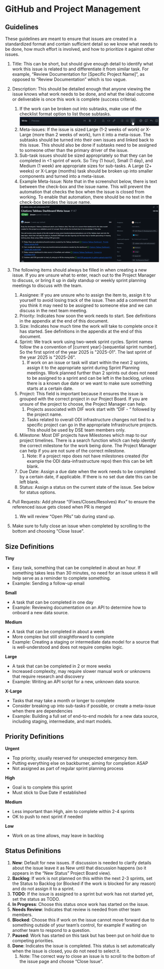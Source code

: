# GitHub and Project Management

## Guidelines

These guidelines are meant to ensure that issues are created in a standardized format and contain sufficient detail so we know what needs to be done, how much effort is involved, and how to prioritize it against other issues.

1. Title: This can be short, but should give enough detail to identify what work this issue is related to and differentiate it from similar task. For example, “Review Documentation for [Specific Project Name]”, as opposed to “Review Documentation” which is too vague.
2. Description: This should be detailed enough that anyone viewing the issue knows what work needs to be done, and what the ideal outcome or deliverable is once this work is complete (success criteria).
    1. If the work can be broken out into subtasks, make use of the checklist format option to list those subtasks.
    ![pm-subtasks](../images/github/pm-subtasks.png)
    2. Meta-issues: If the issue is sized Large (1-2 weeks of work) or X-Large (more than 2 weeks of work), turn it into a meta-issue. The subtasks should be turned into their own issues and linked back to this issue. This should also be done if subtasks need to be assigned to someone other than the primary driver of the issue.
    3. Sub-task issues should be sized appropriately so that they can be completed in <1 sprint of work. So Tiny (1 hour), Small (1 day), and Medium (1 week) are appropriate sizes for sub-tasks. A Large (2+ weeks) or X-Large (months) task should be broken up into smaller components and turned into a meta-issue.
    4. Example Meta-Issue: Note that in the screenshot below, there is text between the check-box and the issue name. This will prevent the automation that checks the box when the issue is closed from working. To enable that automation, there should be no text in the check-box besides the issue name.
    ![pm-eg-metaissue](../images/github/pm-eg-metaissue.png)

3. The following items should always be filled in when creating a new issue. If you are unsure what to enter, reach out to the Project Manager to discuss, or bring it up in daily standup or weekly sprint planning meetings to discuss with the team.
    1. Assignee: If you are unsure who to assign the item to, assign it to yourself to avoid losing track of the issue. Then add a comment that you think it may need to be assigned to someone else and we can discuss in the next team meeting.
    2. Priority: Indicates how soon the work needs to start. See definitions in the appendix at the end of this document.
    3. Size: Indicates how much time the work will take to complete once it has started. See definitions in the appendix at the end of this document.
    4. Sprint: We track work using two-week sprint cycles. Sprint names follow the a convention of [current year]-[sequential sprint number]. So the first sprint of the year 2025 is "2025-01". The last sprint of the year 2025 is "2025-26".
        1. If work on an issue or task will start within the next 2 sprints, assign it to the appropriate sprint during Sprint Planning meetings. Work planned further than 2 sprints out does not need to be assigned to a sprint and can be left in the backlog, unless there is a known due date or we want to make sure something starts at a certain date.
    5. Project: This field is important because it ensures the issue is grouped with the correct project in our Project Board. If you are unsure of the project to choose, the Project Manager can help.
        1. Projects associated with DIF work start with “DIF - “ followed by the project name.
        2. Tasks related to overall ODI infrastructure changes not tied to a specific project can go in the appropriate Infrastructure projects. This should be used by DSE team members only.
    6. Milestone: Most DIF projects have Milestones which map to our project timelines. There is a search function which can help identify the correct milestone for the work being done. The Project Manager can help if you are not sure of the correct milestone.
        1. Note: If a project repo does not have milestones created (for example the ODI data-infrastructure repo) then this can be left blank.
    7. Due Date: Assign a due date when the work needs to be completed by a certain date, if applicable. If there is no set due date this can be left blank.
    8. Status: Assign a status on the current state of the issue. See below for status options.
4. Pull Requests: Add phrase “(Fixes/Closes/Resolves) #xx” to ensure the referenced issue gets closed when PR is merged
    1. We will review “Open PRs” tab during stand up.
5. Make sure to fully close an issue when completed by scrolling to the bottom and choosing "Close Issue". 


## Size Definitions

**Tiny**

- Easy task, something that can be completed in about an hour. If something takes less than 30 minutes, no need for an issue unless it will help serve as a reminder to complete something.
- Example: Sending a follow-up email

**Small**

- A task that can be completed in one day
- Example: Reviewing documentation on an API to determine how to onboard a new data source.

**Medium**

- A task that can be completed in about a week
- More complex but still straightforward to complete
- Example: Creating a staging or intermediate data model for a source that is well-understood and does not require complex logic.

**Large**

- A task that can be completed in 2 or more weeks
- Increased complexity, may require slower manual work or unknowns that require research and discovery
- Example: Writing an API script for a new, unknown data source.

**X-Large**

- Tasks that may take a month or longer to complete
- Consider breaking up into sub-tasks if possible, or create a meta-issue when there are dependencies
- Example: Building a full set of end-to-end models for a new data source, including staging, intermediate, and mart models.

## Priority Definitions

**Urgent**

- Top priority, usually reserved for unexpected emergency item.
- Putting everything else on backburner, aiming for completion ASAP
- Not assigned as part of regular sprint planning process

**High**

- Goal is to complete this sprint
- Must stick to Due Date if established

**Medium**

- Less important than High, aim to complete within 2-4 sprints
- OK to push to next sprint if needed

**Low**

- Work on as time allows, may leave in backlog

## Status Definitions

1. **New**: Default for new issues. If discussion is needed to clarify details about the issue leave it as New until that discussion happens (so it appears in the “New Status” Project Board view).
2. **Backlog**: If work is not planned on this within the next 2-3 sprints, set the Status to Backlog (or Blocked if the work is blocked for any reason) and do not assign it to a sprint.
3. **TODO**: If the issue is assigned to a sprint but work has not started yet, set the status as TODO.
4. **In Progress**: Choose this status once work has started on the issue.
5. **Needs Review**: Indicates that review is needed from other team members.
6. **Blocked**: Choose this if work on the issue cannot move forward due to something outside of your team’s control, for example if waiting on another team to respond to a question.
7. **Paused**: Work has started on this task but has been put on hold due to competing priorities.
8. **Done**: Indicates the issue is completed. This status is set automatically when the issue is closed, you do not need to select it.
    1. Note: The correct way to close an issue is to scroll to the bottom of the issue page and choose “Close Issue”.
